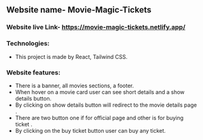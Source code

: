 ## Website name- Movie-Magic-Tickets

### Website live Link- https://movie-magic-tickets.netlify.app/

### Technologies:

- This project is made by React, Tailwind CSS.

### Website features:

- There is a banner, all movies sections, a footer.
- When hover on a movie card user can see short details and a show details button.
- By clicking on show details button will redirect to the movie details page .
- There are two button one if for official page and other is for buying ticket .
- By clicking on the buy ticket button user can buy any ticket.
